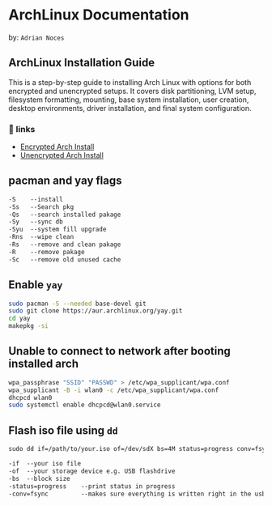 # ArchLinux Documentation
by: `Adrian Noces`

## ArchLinux Installation Guide

This is a step-by-step guide to installing Arch Linux with options for both encrypted and unencrypted setups. It covers disk partitioning, LVM setup, filesystem formatting, mounting, base system installation, user creation, desktop environments, driver installation, and final system configuration.

### 📌 links
- [Encrypted Arch Install](https://github.com/NocesAdrian/Archlinux-Documentation/blob/main/encrypted%20arch.md)
- [Unencrypted Arch Install](https://github.com/NocesAdrian/Archlinux-Documentation/blob/main/unencrypted%20arch.md)

## pacman and yay flags
```txt
-S    --install
-Ss   --Search pkg
-Qs   --search installed pakage
-Sy   --sync db
-Syu  --system fill upgrade
-Rns  --wipe clean
-Rs   --remove and clean pakage
-R    --remove pakage
-Sc   --remove old unused cache
```

## Enable `yay`
```bash
sudo pacman -S --needed base-devel git
sudo git clone https://aur.archlinux.org/yay.git
cd yay
makepkg -si
```

## Unable to connect to network after booting installed arch
```bash
wpa_passphrase "SSID" "PASSWD" > /etc/wpa_supplicant/wpa.conf
wpa_supplicant -B -i wlan0 -c /etc/wpa_supplicant/wpa.conf
dhcpcd wlan0
sudo systemctl enable dhcpcd@wlan0.service
```

## Flash iso file using `dd`
```txt
sudo dd if=/path/to/your.iso of=/dev/sdX bs=4M status=progress conv=fsync

-if  --your iso file
-of  --your storage device e.g. USB flashdrive
-bs  --block size
-status=progress    --print status in progress
-conv=fsync         --makes sure everything is written right in the usb
```

